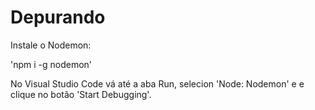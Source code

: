 # Depurando

Instale o Nodemon:

'npm i -g nodemon'

No Visual Studio Code vá até a aba Run, selecion 'Node: Nodemon' e e clique no botão 'Start Debugging'.